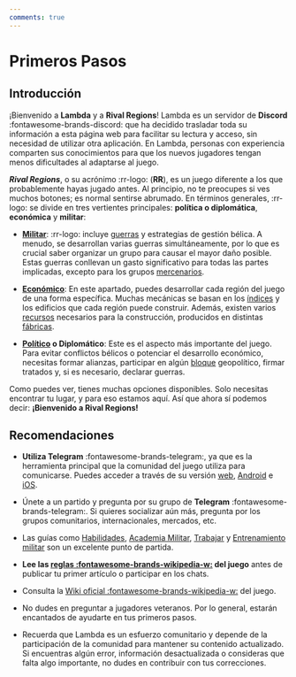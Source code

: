 ```yaml
---
comments: true
---
```


# Primeros Pasos

## Introducción

¡Bienvenido a **Lambda** y a **Rival Regions**! Lambda es un servidor de **Discord** :fontawesome-brands-discord: que ha decidido trasladar toda su información a esta página web para facilitar su lectura y acceso, sin necesidad de utilizar otra aplicación. En Lambda, personas con experiencia comparten sus conocimientos para que los nuevos jugadores tengan menos dificultades al adaptarse al juego.

**_Rival Regions_**, o su acrónimo :rr-logo: (**RR**), es un juego diferente a los que probablemente hayas jugado antes. Al principio, no te preocupes si ves muchos botones; es normal sentirse abrumado. En términos generales, :rr-logo: se divide en tres vertientes principales: **política o diplomática**, **económica** y **militar**:

- **[Militar](../../4.-Guerras/)**: :rr-logo: incluye [guerras](../../4.-Guerras/Guerras) y estrategias de gestión bélica. A menudo, se desarrollan varias guerras simultáneamente, por lo que es crucial saber organizar un grupo para causar el mayor daño posible. Estas guerras conllevan un gasto significativo para todas las partes implicadas, excepto para los grupos [mercenarios](../../4.-Guerras/Mercenarios).

- **[Económico](../../2.-Economia/)**: En este apartado, puedes desarrollar cada región del juego de una forma específica. Muchas mecánicas se basan en los [índices](../../2.-Economia/Indices) y los edificios que cada región puede construir. Además, existen varios [recursos](/2.-Economia/Recursos/) necesarios para la construcción, producidos en distintas [fábricas](/2.-Economia/Fabricas/).

- **[Político](../../3.-Politica/) o Diplomático**: Este es el aspecto más importante del juego. Para evitar conflictos bélicos o potenciar el desarrollo económico, necesitas formar alianzas, participar en algún [bloque](/3.-Politica/Bloque/) geopolítico, firmar tratados y, si es necesario, declarar guerras.

Como puedes ver, tienes muchas opciones disponibles. Solo necesitas encontrar tu lugar, y para eso estamos aquí. Así que ahora sí podemos decir: **¡Bienvenido a Rival Regions!**

## Recomendaciones

- **Utiliza Telegram** :fontawesome-brands-telegram:, ya que es la herramienta principal que la comunidad del juego utiliza para comunicarse. Puedes acceder a través de su versión [web](https://web.telegram.org/), [Android](https://play.google.com/store/apps/details?id=org.telegram.messenger&hl=es) e [iOS](https://apps.apple.com/es/app/telegram-messenger/id686449807).

- Únete a un partido y pregunta por su grupo de **Telegram** :fontawesome-brands-telegram:. Si quieres socializar aún más, pregunta por los grupos comunitarios, internacionales, mercados, etc.

- Las guías como [Habilidades](/1.-Perfil/Habilidades/), [Academia Militar](/1.-Perfil/Academia-Militar/), [Trabajar](/2.-Economia/Trabajar/) y [Entrenamiento militar](/4.-Guerras/Entrenamiento-Militar/) son un excelente punto de partida.

- **Lee las [reglas :fontawesome-brands-wikipedia-w:](https://wiki.rivalregions.com/Rules/es) del juego** antes de publicar tu primer artículo o participar en los chats.

- Consulta la [Wiki oficial :fontawesome-brands-wikipedia-w:](https://wiki.rivalregions.com/Rival_Regions_Wiki/es) del juego.

- No dudes en preguntar a jugadores veteranos. Por lo general, estarán encantados de ayudarte en tus primeros pasos.

- Recuerda que Lambda es un esfuerzo comunitario y depende de la participación de la comunidad para mantener su contenido actualizado. Si encuentras algún error, información desactualizada o consideras que falta algo importante, no dudes en contribuir con tus correcciones.
